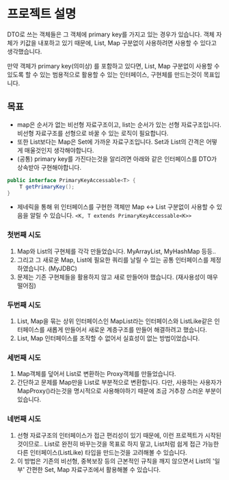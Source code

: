# 프로젝트 설명
DTO로 쓰는 객체들은 그 객체에 primary key를 가지고 있는 경우가 있습니다.
객체 자체가 키값을 내포하고 있기 때문에, List, Map 구분없이 사용하려면 사용할 수 있다고 생각했습니다.

만약 객체가 primary key(의미상) 를 포함하고 있다면, List, Map 구분없이 사용할 수 있도록 할 수 있는 범용적으로 활용할 수 있는 인터페이스, 구현체를 만드는것이 목표입니다.

## 목표
- map은 순서가 없는 비선형 자료구조이고, list는 순서가 있는 선형 자료구조입니다. 비선형 자료구조를 선형으로 바꿀 수 있는 로직이 필요합니다.
- 또한 List보다는 Map은 Set에 가까운 자료구조입니다. Set과 List의 간격은 어떻게 매울것인지 생각해야합니다.
- (공통) primary key를 가진다는것을 알리려면 아래와 같은 인터페이스를 DTO가 상속받아 구현해야합니다.
```java
public interface PrimaryKeyAccessable<T> {
	T getPrimaryKey();
}
```
- 제네릭을 통해 위 인터페이스를 구현한 객체만 Map <-> List 구분없이 사용할 수 있음을 알릴 수 있습니다. `<K, T extends PrimaryKeyAccessable<K>>`

### 첫번째 시도
1. Map와 List의 구현체를 각각 만들었습니다. MyArrayList, MyHashMap 등등..
2. 그리고 그 새로운 Map, List에 필요한 쿼리를 날릴 수 있는 공통 인터페이스를 제정하였습니다. (MyJDBC)
3. 문제는 기존 구현체들을 활용하지 않고 새로 만들어야 했습니다. (재사용성이 매우 떨어짐)

### 두번째 시도
1. List, Map을 묶는 상위 인터페이스인 MapList라는 인터페이스와 ListLike같은 인터페이스를 새롭게 만들어서 새로운 계층구조를 만들어 해결하려고 했습니다.
2. List, Map 인터페이스를 조작할 수 없어서 실효성이 없는 방법이었습니다.

### 세번째 시도
1. Map객체를 덮어서 List로 변환하는 Proxy객체를 만들었습니다.
2. 간단하고 문제를  Map만을 List로 부분적으로 변환합니다. 다만, 사용하는 사용자가 MapProxy()라는것을 명시적으로 사용해야하기 때문에 조금 거추장 스러운 부분이 있습니다.

### 네번째 시도
1. 선형 자료구조의 인터페이스가 접근 편리성이 있기 때문에, 이런 프로젝트가 시작된것이므로.. List로 완전히 바꾸는것을 목표로 하지 말고, List처럼 쉽게 접근 가능한 다른 인터페이스(ListLike) 타입을 만드는것을 고려해볼 수 있습니다.
2. 이 방법은 기존의 비선형, 중복보장 등의 근본적인 규칙을 깨지 않으면서 List의 '일부' 간편한 Set, Map 자료구조에서 활용해볼 수 있습니다.

